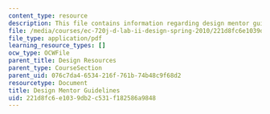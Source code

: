 ```yaml
---
content_type: resource
description: This file contains information regarding design mentor guidelines.
file: /media/courses/ec-720j-d-lab-ii-design-spring-2010/221d8fc6e1039db2c531f182586a9848_MITEC_720JS10_MentorGuide.pdf
file_type: application/pdf
learning_resource_types: []
ocw_type: OCWFile
parent_title: Design Resources
parent_type: CourseSection
parent_uid: 076c7da4-6534-216f-761b-74b48c9f68d2
resourcetype: Document
title: Design Mentor Guidelines
uid: 221d8fc6-e103-9db2-c531-f182586a9848
---
```


